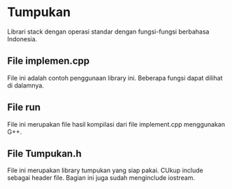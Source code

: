 # Tumpukan
Librari stack dengan operasi standar dengan fungsi-fungsi berbahasa Indonesia.

## File implemen.cpp
File ini adalah contoh penggunaan library ini. Beberapa fungsi dapat dilihat di dalamnya.

## File run
File ini merupakan file hasil kompilasi dari file implement.cpp menggunakan G++.

## File Tumpukan.h
File ini merupakan library tumpukan yang siap pakai. CUkup include sebagai header file.
Bagian ini juga sudah menginclude iostream.
